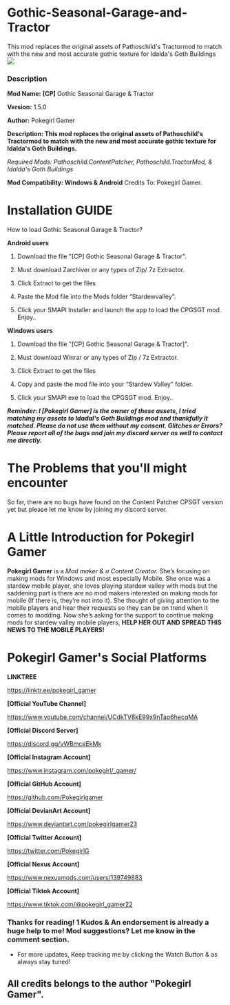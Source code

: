 # **Gothic-Seasonal-Garage-and-Tractor**
This mod replaces the original assets of Pathoschild's Tractormod to match with the new and most accurate gothic texture for Idalda's Goth Buildings
![](https://staticdelivery.nexusmods.com/mods/1303/images/17758/17758-1691586291-328924003.png)

### **Description**

**Mod Name:** **[CP]** Gothic Seasonal Garage & Tractor

**Version:** 1.5.0

**Author:** Pokegirl Gamer

**Description: This mod replaces the original assets of Pathoschild's Tractormod to match with the new and most accurate gothic texture for Idalda's Goth Buildings.**

*Required Mods: Pathoschild.ContentPatcher, Pathoschild.TractorMod, & Idalda's Goth Buildings*

**Mod Compatibility: Windows & Android**
Credits To: Pokegirl Gamer.

# **Installation GUIDE**

How to load Gothic Seasonal Garage & Tractor?


**Android users**


1. Download the file "[CP] Gothic Seasonal Garage & Tractor".

2. Must download Zarchiver or any types of Zip/ 7z Extractor.

3. Click Extract to get the files

4. Paste the Mod file into the Mods folder “Stardewvalley”.

5. Click your SMAPI Installer and launch the app to load the CPGSGT mod. Enjoy..

**Windows users**

1. Download the file "[CP] Gothic Seasonal Garage & Tractor]".

2. Must download Winrar or any types of Zip / 7z Extractor.

3. Click Extract to get the files

4. Copy and paste the mod file into your “Stardew Valley” folder.

5. Click your SMAPI exe to load the CPGSGT mod. Enjoy..

***Reminder: I [Pokegirl Gamer] is the owner of these assets, I tried matching my assets to Idadal's Goth Buildings mod and thankfully it matched. Please do not use them without my consent. Glitches or Errors? Please report all of the bugs and join
my discord server as well to contact me directly.***

# **The Problems that you'll might encounter**

So far, there are no bugs have found on the Content Patcher CPSGT version yet
but please let me know by joining my discord server.

# **A Little Introduction for Pokegirl Gamer**

**Pokegirl Gamer** is a *Mod maker & a Content Creator.* She’s focusing on making mods for Windows and most especially Mobile. She once was a stardew mobile player, she loves playing stardew valley with mods but the saddening part is there are no mod makers interested on making mods for mobile (If there is, they’re not into it). She thought of giving attention to the mobile players and hear their requests so they can be on trend when it comes to modding. Now she’s asking for the support to continue making mods for stardew valley mobile players, **HELP HER OUT AND SPREAD THIS NEWS TO THE MOBILE PLAYERS!**

# **Pokegirl Gamer's Social Platforms**

**LINKTREE**

https://linktr.ee/pokegirl_gamer
 
**[Official YouTube Channel]**

https://www.youtube.com/channel/UCdkTV8kE99x9nTap6hecqMA
 
**[Official Discord Server]**

https://discord.gg/vWBmceEkMk
 
**[Official Instagram Account]**

https://www.instagram.com/pokegirl/_gamer/
 
**[Official GitHub Account]**

https://github.com/Pokegirlgamer

**[Official DevianArt Account]**

https://www.deviantart.com/pokegirlgamer23

**[Official Twitter Account]**

https://twitter.com/PokegirlG

**[Official Nexus Account]**

https://www.nexusmods.com/users/139749883

**[Official Tiktok Account]**

https://www.tiktok.com/@pokegirl_gamer22

### Thanks for reading! 1 Kudos & An endorsement is already a huge help to me! Mod suggestions? Let me know in the comment section.
 
- For more updates, Keep tracking me by clicking the Watch Button & as always stay
tuned!
 
## **All credits belongs to the author "Pokegirl Gamer".**
